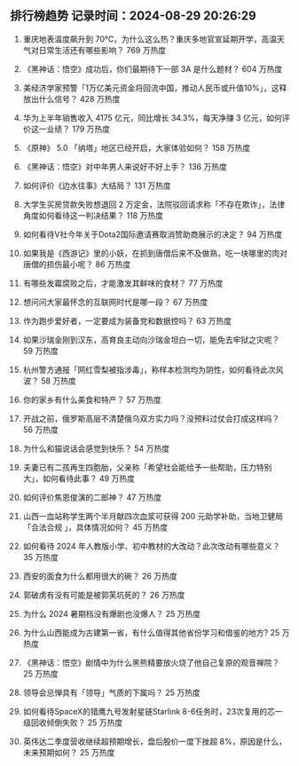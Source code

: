 
## 排行榜趋势 记录时间：2024-08-29 20:26:29
  
  1. 重庆地表温度飙升到 70℃，为什么这么热？重庆多地官宣延期开学，高温天气对日常生活还有哪些影响？ 769 万热度
    
  2. 《黑神话：悟空》成功后，你们最期待下一部 3A 是什么题材？ 604 万热度
    
  3. 美经济学家预警「1万亿美元资金将回流中国，推动人民币或升值10%」，这释放出什么信号？ 428 万热度
    
  4. 华为上半年销售收入 4175 亿元，同比增长 34.3%，每天净赚 3 亿元，如何评价这一业绩？ 179 万热度
    
  5. 《原神》 5.0 「纳塔」地区已经开启，大家体验如何？ 158 万热度
    
  6. 《黑神话：悟空》对中年男人来说好不好上手？ 136 万热度
    
  7. 如何评价《边水往事》大结局？ 131 万热度
    
  8. 大学生买房贷款失败想退回 2 万定金，法院驳回请求称「不存在欺诈」，法律角度如何看待这一判决结果？ 118 万热度
    
  9. 如何看待V社今年关于Dota2国际邀请赛取消赞助商展示的决定？ 94 万热度
    
  10. 如果我是《西游记》里的小妖，在抓到唐僧后来不及做熟，吃一块哪里的肉对唐僧的损伤最小呢？ 86 万热度
    
  11. 有哪些发霉腐败之后，才能激发其鲜味的食材？ 77 万热度
    
  12. 想问问大家最怀念的互联网时代是哪一段？ 67 万热度
    
  13. 作为跑步爱好者，一定要成为装备党和数据控吗？ 63 万热度
    
  14. 如果沙瑞金刚到汉东，高育良主动向沙瑞金坦白一切，能免去牢狱之灾呢？ 59 万热度
    
  15. 杭州警方通报「网红雪梨被指涉毒」，称样本检测均为阴性，如何看待此次风波？ 58 万热度
    
  16. 你的家乡有什么美食和特产？ 57 万热度
    
  17. 开战之前，俄罗斯高层不清楚俄乌双方实力吗？没预料过仗会打成这样吗？ 56 万热度
    
  18. 为什么和猫说话会感觉到快乐？ 54 万热度
    
  19. 夫妻已有二孩再生四胞胎，父亲称「希望社会能给予一些帮助，压力特别大」，如何看待此事？ 49 万热度
    
  20. 如何评价焦恩俊演的二郎神？ 47 万热度
    
  21. 山西一血站称学生两个半月献四次血浆可获得 200 元助学补助，当地卫健局「合法合规 」，具体情况如何？ 45 万热度
    
  22. 如何看待 2024 年人教版小学、初中教材的大改动？此次改动有哪些意义？ 35 万热度
    
  23. 西安的面食为什么都用很大的碗？ 26 万热度
    
  24. 郭破虏有没有可能是被郭芙坑死的？ 26 万热度
    
  25. 为什么 2024 暑期档没有爆剧也没爆人？ 25 万热度
    
  26. 为什么山西能成为古建第一省，有什么值得其他省份学习和借鉴的地方? 25 万热度
    
  27. 《黑神话：悟空》剧情中为什么黑熊精要放火烧了他自己复原的观音禅院？ 25 万热度
    
  28. 领导会忌惮具有「领导」气质的下属吗？ 25 万热度
    
  29. 如何看待SpaceX的猎鹰九号发射星链Starlink 8-6任务时，23次复用的芯一级回收倾倒失败？ 25 万热度
    
  30. 英伟达二季度营收继续超预期增长，盘后股价一度下挫超 8%，原因是什么，未来预期如何？ 25 万热度
    